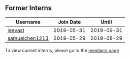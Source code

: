 ## Former Interns

|**Username**|**Join Date**|**Until**|
|------------|-------------|----|
|[jeevast](profiles/jeevast.md)|2019-05-31|2019-09-31|
|[samuelchen1213](profiles/samuelchen1213.md)|2019-05-29|2019-08-29|

To view current interns, please go to the [members page](team.md)

